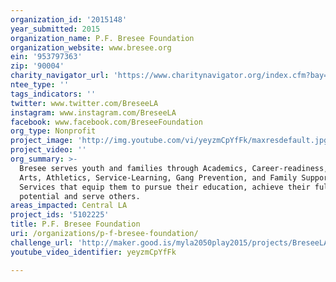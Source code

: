 ```yaml
---
organization_id: '2015148'
year_submitted: 2015
organization_name: P.F. Bresee Foundation
organization_website: www.bresee.org
ein: '953797363'
zip: '90004'
charity_navigator_url: 'https://www.charitynavigator.org/index.cfm?bay=search.profile&ein=953797363'
ntee_type: ''
tags_indicators: ''
twitter: www.twitter.com/BreseeLA
instagram: www.instagram.com/BreseeLA
facebook: www.facebook.com/BreseeFoundation
org_type: Nonprofit
project_image: 'http://img.youtube.com/vi/yeyzmCpYfFk/maxresdefault.jpg'
project_video: ''
org_summary: >-
  Bresee serves youth and families through Academics, Career-readiness, STEM,
  Arts, Athletics, Service-Learning, Gang Prevention, and Family Support
  Services that equip them to pursue their education, achieve their full
  potential and serve others.
areas_impacted: Central LA
project_ids: '5102225'
title: P.F. Bresee Foundation
uri: /organizations/p-f-bresee-foundation/
challenge_url: 'http://maker.good.is/myla2050play2015/projects/BreseeLA.html'
youtube_video_identifier: yeyzmCpYfFk

---
```

